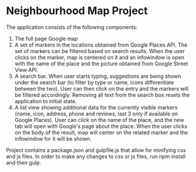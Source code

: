 Neighbourhood Map Project
==========================

The application consists of the following components:
1. The full page Google map
2. A set of markers in the locations obtained from Google Places API. The set of markers can be filtered based on search results. When the user clicks on the marker, map is centered on it and an infowindow is open with the name of the place and the picture obtained from Google Street View API.
3. A search bar. When user starts typing, suggestions are being shown under the search bar (to filter by type or name, icons differentiate between the two). User can then click on the entry and the markers will be filtered accordingly. Removing all text from the search box resets the application to initial state.
4. A list view showing additional data for the currently visible markers (name, icon, address, phone and reviews, last 3 only if available on Google Places). User can click on the name of the place, and the new tab will open with Google's page about the place. When the user clicks on the body of the result, map will center on the related marker and the infowindow for it will be shown.

Project contains a package.json and gulpfile.js that allow for minifying css and js files. In order to make any changes to css or js files, run npm install and then gulp.